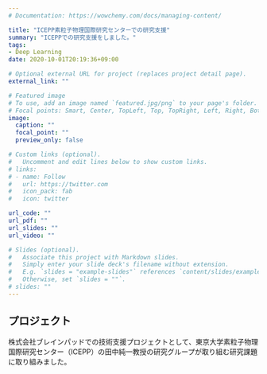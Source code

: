 ```yaml
---
# Documentation: https://wowchemy.com/docs/managing-content/

title: "ICEPP素粒子物理国際研究センターでの研究支援"
summary: "ICEPPでの研究支援をしました。"
tags:
- Deep Learning
date: 2020-10-01T20:19:36+09:00

# Optional external URL for project (replaces project detail page).
external_link: ""

# Featured image
# To use, add an image named `featured.jpg/png` to your page's folder.
# Focal points: Smart, Center, TopLeft, Top, TopRight, Left, Right, BottomLeft, Bottom, BottomRight.
image:
  caption: ""
  focal_point: ""
  preview_only: false

# Custom links (optional).
#   Uncomment and edit lines below to show custom links.
# links:
# - name: Follow
#   url: https://twitter.com
#   icon_pack: fab
#   icon: twitter

url_code: ""
url_pdf: ""
url_slides: ""
url_video: ""

# Slides (optional).
#   Associate this project with Markdown slides.
#   Simply enter your slide deck's filename without extension.
#   E.g. `slides = "example-slides"` references `content/slides/example-slides.md`.
#   Otherwise, set `slides = ""`.
# slides: ""
---
```


## プロジェクト
株式会社ブレインパッドでの技術支援プロジェクトとして、東京大学素粒子物理国際研究センター（ICEPP）の田中純一教授の研究グループが取り組む研究課題に取り組みました。

